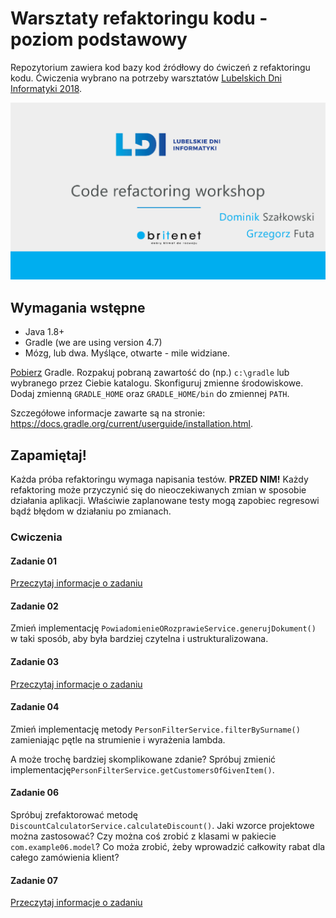 # Warsztaty refaktoringu kodu - poziom podstawowy

Repozytorium zawiera kod bazy kod źródłowy do ćwiczeń z refaktoringu kodu.
Ćwiczenia wybrano na potrzeby warsztatów [Lubelskich Dni Informatyki 2018](https://ldi.org.pl/).


![LDI](assets/ldi.png "LDI 2018")

## Wymagania wstępne

* Java 1.8+
* Gradle (we are using version 4.7)
* Mózg, lub dwa. Myślące, otwarte - mile widziane.

[Pobierz](https://gradle.org/next-steps/?version=4.7&format=bin) Gradle. Rozpakuj pobraną zawartość do (np.) `c:\gradle`
lub wybranego przez Ciebie katalogu. Skonfiguruj zmienne środowiskowe. Dodaj zmienną `GRADLE_HOME` oraz
`GRADLE_HOME/bin` do zmiennej `PATH`.

Szczegółowe informacje zawarte są na stronie: https://docs.gradle.org/current/userguide/installation.html.

## Zapamiętaj!

Każda próba refaktoringu wymaga napisania testów. **PRZED NIM!** Każdy refaktoring może przyczynić się do
nieoczekiwanych zmian w sposobie działania aplikacji. Właściwie zaplanowane testy mogą zapobiec regresowi bądź błędom w działaniu po zmianach.

### Cwiczenia 

#### Zadanie 01

[Przeczytaj informacje o zadaniu](src/main/java/com/example01/README.md)

#### Zadanie 02

Zmień implementację `PowiadomienieORozprawieService.generujDokument()` w taki sposób, aby była bardziej czytelna i ustrukturalizowana.

#### Zadanie 03

[Przeczytaj informacje o zadaniu](src/main/java/com/example03/README.md)

#### Zadanie 04

Zmień implementację metody `PersonFilterService.filterBySurname()` zamieniając pętle na strumienie i wyrażenia lambda.

A może trochę bardziej skomplikowane zdanie? Spróbuj zmienić implementację`PersonFilterService.getCustomersOfGivenItem()`.

#### Zadanie 06

Spróbuj zrefaktorować metodę `DiscountCalculatorService.calculateDiscount()`. Jaki wzorce projektowe można zastosować?
Czy można coś zrobić z klasami w pakiecie `com.example06.model`?
Co moża zrobić, żeby wprowadzić całkowity rabat dla całego zamówienia klient?

#### Zadanie 07

[Przeczytaj informacje o zadaniu](src/main/java/com/example07/README.md)